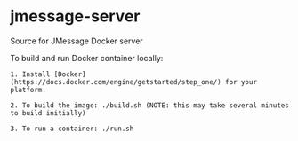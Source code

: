 # jmessage-server
Source for JMessage Docker server

To build and run Docker container locally:

    1. Install [Docker](https://docs.docker.com/engine/getstarted/step_one/) for your platform.

    2. To build the image: ./build.sh (NOTE: this may take several minutes to build initially)

    3. To run a container: ./run.sh

